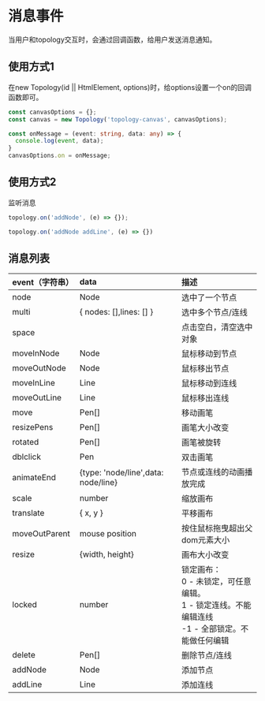 # 消息事件

当用户和topology交互时，会通过回调函数，给用户发送消息通知。

## 使用方式1
在new Topology(id || HtmlElement, options)时，给options设置一个on的回调函数即可。

<div class="try-code">

```typescript
const canvasOptions = {};
const canvas = new Topology('topology-canvas', canvasOptions);

const onMessage = (event: string, data: any) => {
  console.log(event, data);
}
canvasOptions.on = onMessage;
```
</div>

## 使用方式2
监听消息
<div class="try-code">

```typescript
topology.on('addNode', (e) => {});

topology.on('addNode addLine', (e) => {})
```
</div>

## 消息列表

|event（字符串）|data|描述|
|:---|:----|:---|
|node|Node|选中了一个节点|
|multi|{ nodes: [],lines: [] }|选中多个节点/连线|
|space||点击空白，清空选中对象|
|moveInNode|Node|鼠标移动到节点|
|moveOutNode|Node|鼠标移出节点|
|moveInLine|Line|鼠标移动到连线|
|moveOutLine|Line|鼠标移出连线|
|move|Pen[]|移动画笔|
|resizePens|Pen[]|画笔大小改变|
|rotated|Pen[]|画笔被旋转|
|dblclick|Pen|双击画笔|
|animateEnd|{type: 'node/line',data: node/line}|节点或连线的动画播放完成|
|scale|number|缩放画布|
|translate|{ x, y }|平移画布|
|moveOutParent|mouse position|按住鼠标拖曳超出父dom元素大小|
|resize|{width, height}|画布大小改变|
|locked|number|锁定画布：<br>0 - 未锁定，可任意编辑。<br>1 - 锁定连线。不能编辑连线<br>-1 - 全部锁定。不能做任何编辑|
|delete|Pen[]|删除节点/连线|
|addNode|Node|添加节点|
|addLine|Line|添加连线|